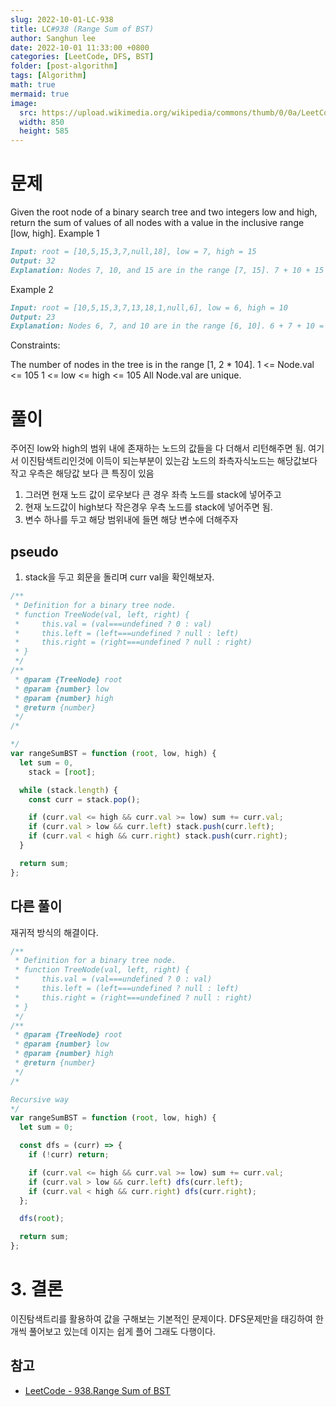 ```yaml
---
slug: 2022-10-01-LC-938
title: LC#938 (Range Sum of BST)
author: Sanghun lee
date: 2022-10-01 11:33:00 +0800
categories: [LeetCode, DFS, BST]
folder: [post-algorithm]
tags: [Algorithm]
math: true
mermaid: true
image:
  src: https://upload.wikimedia.org/wikipedia/commons/thumb/0/0a/LeetCode_Logo_black_with_text.svg/640px-LeetCode_Logo_black_with_text.svg.png
  width: 850
  height: 585
---
```


# 문제

Given the root node of a binary search tree and two integers low and high, return the sum of values of all nodes with a value in the inclusive range [low, high].
Example 1

```md
Input: root = [10,5,15,3,7,null,18], low = 7, high = 15
Output: 32
Explanation: Nodes 7, 10, and 15 are in the range [7, 15]. 7 + 10 + 15 = 32.
```

Example 2

```md
Input: root = [10,5,15,3,7,13,18,1,null,6], low = 6, high = 10
Output: 23
Explanation: Nodes 6, 7, and 10 are in the range [6, 10]. 6 + 7 + 10 = 23.
```

Constraints:

The number of nodes in the tree is in the range [1, 2 * 104].
1 <= Node.val <= 105
1 <= low <= high <= 105
All Node.val are unique.

# 풀이

주어진 low와 high의 범위 내에 존재하는 노드의 값들을 다 더해서 리턴해주면 됨.
여기서 이진탐색트리인것에 이득이 되는부분이 있는감
노드의 좌측자식노드는 해당값보다 작고 우측은 해당값 보다 큰 특징이 있음

1. 그러면 현재 노드 값이 로우보다 큰 경우 좌측 노드를 stack에 넣어주고
2. 현재 노드값이 high보다 작은경우 우측 노드를 stack에 넣어주면 됨.
3. 변수 하나를 두고 해당 범위내에 들면 해당 변수에 더해주자

## pseudo

1. stack을 두고 회문을 돌리며 curr val을 확인해보자.

```javascript
/**
 * Definition for a binary tree node.
 * function TreeNode(val, left, right) {
 *     this.val = (val===undefined ? 0 : val)
 *     this.left = (left===undefined ? null : left)
 *     this.right = (right===undefined ? null : right)
 * }
 */
/**
 * @param {TreeNode} root
 * @param {number} low
 * @param {number} high
 * @return {number}
 */
/*

*/
var rangeSumBST = function (root, low, high) {
  let sum = 0,
    stack = [root];

  while (stack.length) {
    const curr = stack.pop();

    if (curr.val <= high && curr.val >= low) sum += curr.val;
    if (curr.val > low && curr.left) stack.push(curr.left);
    if (curr.val < high && curr.right) stack.push(curr.right);
  }

  return sum;
};
```

## 다른 풀이

재귀적 방식의 해결이다.

```javascript
/**
 * Definition for a binary tree node.
 * function TreeNode(val, left, right) {
 *     this.val = (val===undefined ? 0 : val)
 *     this.left = (left===undefined ? null : left)
 *     this.right = (right===undefined ? null : right)
 * }
 */
/**
 * @param {TreeNode} root
 * @param {number} low
 * @param {number} high
 * @return {number}
 */
/*

Recursive way
*/
var rangeSumBST = function (root, low, high) {
  let sum = 0;

  const dfs = (curr) => {
    if (!curr) return;

    if (curr.val <= high && curr.val >= low) sum += curr.val;
    if (curr.val > low && curr.left) dfs(curr.left);
    if (curr.val < high && curr.right) dfs(curr.right);
  };

  dfs(root);

  return sum;
};
```

# 3. 결론

이진탐색트리를 활용하여 값을 구해보는 기본적인 문제이다.
DFS문제만을 태깅하여 한개씩 풀어보고 있는데 이지는 쉽게 플어 그래도 다행이다.

## 참고

- [LeetCode - 938.Range Sum of BST](https://leetcode.com/submissions/detail/812380554/)
